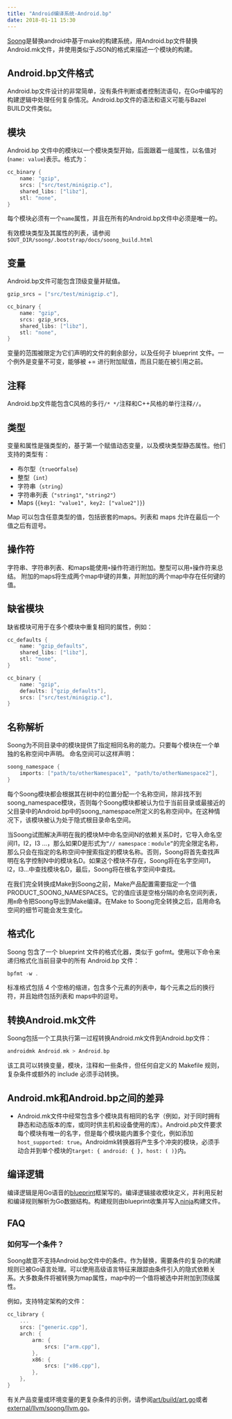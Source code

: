 ```yaml
---
title: "Android编译系统-Android.bp"
date: 2018-01-11 15:30
---
```


[Soong](https://android.googlesource.com/platform/build/soong/)是替换android中基于make的构建系统，用Android.bp文件替换Android.mk文件，并使用类似于JSON的格式来描述一个模块的构建。

## Android.bp文件格式

Android.bp文件设计的非常简单，没有条件判断或者控制流语句，在Go中编写的构建逻辑中处理任何复杂情况。Android.bp文件的语法和语义可能与Bazel BUILD文件类似。

## 模块

Android.bp 文件中的模块以一个模块类型开始，后面跟着一组属性，以名值对(`name: value`)表示。格式为：

```go
cc_binary {
    name: "gzip",
    srcs: ["src/test/minigzip.c"],
    shared_libs: ["libz"],
    stl: "none",
}
```

每个模块必须有一个`name`属性，并且在所有的Android.bp文件中必须是唯一的。

有效模块类型及其属性的列表，请参阅 `$OUT_DIR/soong/.bootstrap/docs/soong_build.html`

## 变量

Android.bp文件可能包含顶级变量并赋值。

```go
gzip_srcs = ["src/test/minigzip.c"],

cc_binary {
    name: "gzip",
    srcs: gzip_srcs,
    shared_libs: ["libz"],
    stl: "none",
}
```

变量的范围被限定为它们声明的文件的剩余部分，以及任何子 blueprint 文件。一个例外是变量不可变，能够被 += 进行附加赋值，而且只能在被引用之前。

## 注释

Android.bp文件能包含C风格的多行`/* */`注释和C++风格的单行注释`//`。

## 类型

变量和属性是强类型的，基于第一个赋值动态变量，以及模块类型静态属性。他们支持的类型有：

- 布尔型（`true`or`false`)
- 整型（`int`）
- 字符串（`string`）
- 字符串列表（`"string1"`, `"string2"`）
- Maps (`{key1: "value1", key2: ["value2"]}`)

Map 可以包含任意类型的值，包括嵌套的maps。列表和 maps 允许在最后一个值之后有逗号。

## 操作符

字符串、字符串列表、和maps能使用`+`操作符进行附加。整型可以用`+`操作符来总结。 附加的maps将生成两个map中键的并集，并附加的两个map中存在任何键的值。

## 缺省模块

缺省模块可用于在多个模块中重复相同的属性，例如：

```go
cc_defaults {
    name: "gzip_defaults",
    shared_libs: ["libz"],
    stl: "none",
}

cc_binary {
    name: "gzip",
    defaults: ["gzip_defaults"],
    srcs: ["src/test/minigzip.c"],
}
```

## 名称解析

Soong为不同目录中的模块提供了指定相同名称的能力。只要每个模块在一个单独的名称空间中声明。 命名空间可以这样声明：

```go
soong_namespace {
    imports: ["path/to/otherNamespace1", "path/to/otherNamespace2"],
}
```

每个Soong模块都会根据其在树中的位置分配一个名称空间，除非找不到soong_namespace模块，否则每个Soong模块都被认为位于当前目录或最接近的父目录中的Android.bp中的soong_namespace所定义的名称空间中。在这种情况下，该模块被认为处于隐式根目录命名空间。

当Soong试图解决声明在我的模块M中命名空间N的依赖关系D时，它导入命名空间I1，I2，I3 ...，那么如果D是形式为`“// namespace：module”`的完全限定名称，那么只会在指定的名称空间中搜索指定的模块名称。否则，Soong将首先查找声明在名字控制N中的模块名D。如果这个模块不存在，Soong将在名字空间l1，l2，l3...中查找模块名D，最后，Soong将在根名字空间中查找。

在我们完全转换成Make到Soong之前，Make产品配置需要指定一个值PRODUCT_SOONG_NAMESPACES。它的值应该是空格分隔的命名空间列表，用`m`命令把Soong导出到Make编译。在Make to Soong完全转换之后，启用命名空间的细节可能会发生变化。

## 格式化

Soong 包含了一个 blueprint 文件的格式化器，类似于 gofmt。使用以下命令来递归格式化当前目录中的所有 Android.bp 文件：

```go
bpfmt -w .
```

标准格式包括 4 个空格的缩进，包含多个元素的列表中，每个元素之后的换行符，并且始终包括列表和 maps中的逗号。

## 转换Android.mk文件

Soong包括一个工具执行第一过程转换Android.mk文件到Android.bp文件：

```go
androidmk Android.mk > Android.bp
```

该工具可以转换变量，模块，注释和一些条件，但任何自定义的 Makefile 规则，复杂条件或额外的 include 必须手动转换。

## Android.mk和Android.bp之间的差异

- Android.mk文件中经常包含多个模块具有相同的名字（例如，对于同时拥有静态和动态版本的库，或同时供主机和设备使用的库）。Android.pb文件要求每个模块有唯一的名字，但是每个模块能内置多个变化，例如添加`host_supported: true`。Androidmk转换器将产生多个冲突的模块，必须手动合并到单个模块的`target: { android: { }, host: ( )}`内。

## 编译逻辑

编译逻辑是用Go语音的[blueprint](https://godoc.org/github.com/google/blueprint)框架写的。编译逻辑接收模块定义，并利用反射和编译规则解析为Go数据结构。构建规则由blueprint收集并写入[ninja](https://ninja-build.org/)构建文件。

## FAQ

### 如何写一个条件？

Soong故意不支持Android.bp文件中的条件。作为替换，需要条件的复杂的构建规则已被Go语言处理。可以使用高级语言特征来跟踪由条件引入的隐式依赖关系。大多数条件将被转换为map属性，map中的一个值将被选中并附加到顶级属性。

例如，支持特定架构的文件：

```go
cc_library {
    ...
    srcs: ["generic.cpp"],
    arch: {
        arm: {
            srcs: ["arm.cpp"],
        },
        x86: {
            srcs: ["x86.cpp"],
        },
    },
}
```

有关产品变量或环境变量的更复杂条件的示例，请参阅[art/build/art.go](https://android.googlesource.com/platform/art/+/master/build/art.go)或者[external/llvm/soong/llvm.go](https://android.googlesource.com/platform/external/llvm/+/master/soong/llvm.go)。



